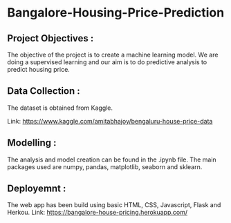 # Bangalore-Housing-Price-Prediction


## Project Objectives :
The objective of the project is to create a machine learning model. We are doing a supervised learning and our aim is to do predictive analysis to predict housing price.

## Data Collection :
The dataset is obtained from Kaggle.

Link: https://www.kaggle.com/amitabhajoy/bengaluru-house-price-data

## Modelling :
The analysis and model creation can be found in the .ipynb file.
The main packages used are numpy, pandas, matplotlib, seaborn and sklearn.

## Deployemnt :
 The web app has been build using basic HTML, CSS, Javascript, Flask and Herkou.
Link: https://bangalore-house-pricing.herokuapp.com/
